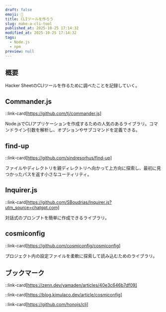 ```yaml
---
draft: false
emoji: 🛟
title: CLIツールを作ろう
slug: make-a-cli-tool
published_at: 2025-10-25 17:14:32
modified_at: 2025-10-25 17:14:32
tags:
  - Node.js
  - npm
preview: null
---
```


## 概要

Hacker SheetのCLIツールを作るために調べたことを記録していく。

## Commander.js

::link-card[https://github.com/tj/commander.js]

Node.jsでCLIアプリケーションを作成するための人気のあるライブラリ。コマンドライン引数を解析し、オプションやサブコマンドを定義できる。

## find-up

::link-card[https://github.com/sindresorhus/find-up]

ファイルやディレクトリを親ディレクトリへ向かって上方向に探索し、最初に見つかったパスを返す小さなユーティリティ。

## Inquirer.js

::link-card[https://github.com/SBoudrias/Inquirer.js?utm_source=chatgpt.com]

対話式のプロンプトを簡単に作成できるライブラリ。

## cosmiconfig

::link-card[https://github.com/cosmiconfig/cosmiconfig]

プロジェクト内の設定ファイルを柔軟に探索して読み込むためのライブラリ。

## ブックマーク

::link-card[https://zenn.dev/yamaden/articles/40e3c646b7df09]

::link-card[https://blog.kimulaco.dev/article/cosmiconfig]

::link-card[https://github.com/honojs/cli]
